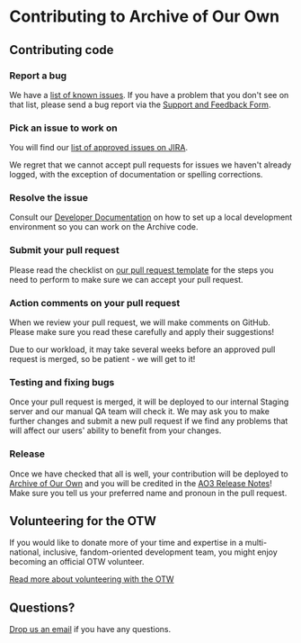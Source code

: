 # Contributing to Archive of Our Own

## Contributing code

### Report a bug

We have a [list of known issues](https://archiveofourown.org/known_issues).
If you have a problem that you don't see on that list, please send a bug report
via the [Support and Feedback Form](http://archiveofourown.org/support).

### Pick an issue to work on

You will find our [list of approved issues on JIRA](https://otwarchive.atlassian.net/projects/AO3/issues).

We regret that we cannot accept pull requests for issues we haven't already logged, with the exception of documentation 
or spelling corrections. 

### Resolve the issue

Consult our [Developer Documentation](https://github.com/otwcode/otwarchive/wiki) on how to set up a local development 
environment so you can work on the Archive code.

### Submit your pull request

Please read the checklist on [our pull request template](https://github.com/otwcode/otwarchive/blob/master/.github/PULL_REQUEST_TEMPLATE.md)
for the steps you need to perform to make sure we can accept your pull request.

### Action comments on your pull request

When we review your pull request, we will make comments on GitHub. Please make sure you read these carefully and apply
their suggestions!

Due to our workload, it may take several weeks before an approved pull request is merged, so be patient - we will get to it!

### Testing and fixing bugs

Once your pull request is merged, it will be deployed to our internal Staging server and our manual QA team will check it.
We may ask you to make further changes and submit a new pull request if we find any problems that will affect our users'
ability to benefit from your changes. 

### Release

Once we have checked that all is well, your contribution will be deployed to [Archive of Our Own](http://archiveofourown.org) and you will be credited
in the [AO3 Release Notes](http://archiveofourown.org/admin_posts?tag=1)! Make sure you tell us your preferred name and pronoun
in the pull request.

## Volunteering for the OTW

If you would like to donate more of your time and expertise in a multi-national, inclusive, fandom-oriented development team, you might
 enjoy becoming an official OTW volunteer.

[Read more about volunteering with the OTW](http://transformativeworks.org/how-you-can-help/volunteer) 

## Questions?

[Drop us an email](mailto:otw-coders@transformativeworks.org) if you have any questions. 

